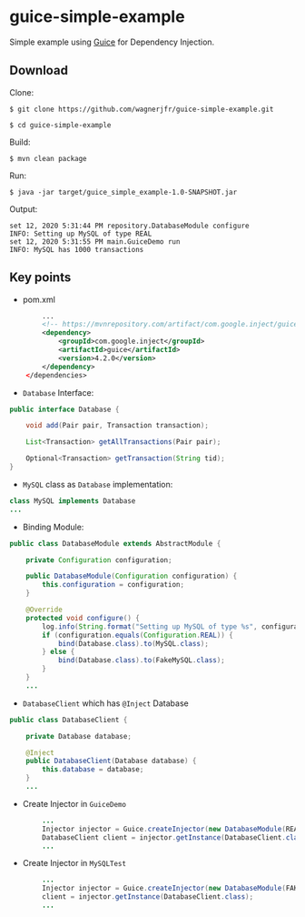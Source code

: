 <!--[![Build Status](https://travis-ci.org/wagnerjfr/guice-simple-example.svg?branch=travis-ci)](https://travis-ci.org/wagnerjfr/guice-simple-example)
[![codecov](https://codecov.io/gh/wagnerjfr/guice-simple-example/branch/travis-ci/graph/badge.svg?token=D3IQCDGQHS)](https://codecov.io/gh/wagnerjfr/guice-simple-example)-->

# guice-simple-example
Simple example using [Guice](https://github.com/google/guice) for Dependency Injection.

## Download
Clone:
```
$ git clone https://github.com/wagnerjfr/guice-simple-example.git

$ cd guice-simple-example
```
Build:
```
$ mvn clean package
```
Run:
```
$ java -jar target/guice_simple_example-1.0-SNAPSHOT.jar
```
Output:
```
set 12, 2020 5:31:44 PM repository.DatabaseModule configure
INFO: Setting up MySQL of type REAL
set 12, 2020 5:31:55 PM main.GuiceDemo run
INFO: MySQL has 1000 transactions
```

## Key points
- pom.xml
```xml
        ...
        <!-- https://mvnrepository.com/artifact/com.google.inject/guice -->
        <dependency>
            <groupId>com.google.inject</groupId>
            <artifactId>guice</artifactId>
            <version>4.2.0</version>
        </dependency>
    </dependencies>
```
- `Database` Interface:
```java
public interface Database {

    void add(Pair pair, Transaction transaction);

    List<Transaction> getAllTransactions(Pair pair);

    Optional<Transaction> getTransaction(String tid);
}
```
- `MySQL` class as `Database` implementation:
```java
class MySQL implements Database
...
```
- Binding Module:
```java
public class DatabaseModule extends AbstractModule {

    private Configuration configuration;

    public DatabaseModule(Configuration configuration) {
        this.configuration = configuration;
    }

    @Override
    protected void configure() {
        log.info(String.format("Setting up MySQL of type %s", configuration));
        if (configuration.equals(Configuration.REAL)) {
            bind(Database.class).to(MySQL.class);
        } else {
            bind(Database.class).to(FakeMySQL.class);
        }
    }
    ...
```
- `DatabaseClient` which has `@Inject` Database
```java
public class DatabaseClient {

    private Database database;

    @Inject
    public DatabaseClient(Database database) {
        this.database = database;
    }
    ...
```
- Create Injector in `GuiceDemo`
```java
        ...
        Injector injector = Guice.createInjector(new DatabaseModule(REAL));
        DatabaseClient client = injector.getInstance(DatabaseClient.class);
        ...
```
- Create Injector in `MySQLTest`
```java
        ...
        Injector injector = Guice.createInjector(new DatabaseModule(FAKE));
        client = injector.getInstance(DatabaseClient.class);
        ...
```
